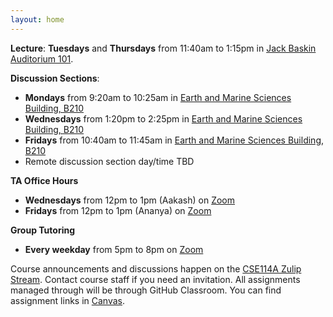 ```yaml
---
layout: home
---
```


**Lecture**: **Tuesdays** and **Thursdays** from 11:40am to 1:15pm in [Jack Baskin Auditorium 101](https://goo.gl/maps/ZkZtrLaQgephuTjr9).

**Discussion Sections**: 
 * **Mondays** from 9:20am to 10:25am in [Earth and Marine Sciences Building, B210](https://goo.gl/maps/cNsEUvT7qx6UCeCWA)
 * **Wednesdays** from 1:20pm to 2:25pm in [Earth and Marine Sciences Building, B210](https://goo.gl/maps/cNsEUvT7qx6UCeCWA)
 * **Fridays** from 10:40am to 11:45am in [Earth and Marine Sciences Building, B210](https://goo.gl/maps/cNsEUvT7qx6UCeCWA)
 * Remote discussion section day/time TBD

**TA Office Hours**
 * **Wednesdays** from 12pm to 1pm (Aakash) on [Zoom](TBD)
 * **Fridays** from 12pm to 1pm (Ananya) on [Zoom](TBD)

**Group Tutoring**
 * **Every weekday** from 5pm to 8pm on [Zoom](TBD)

Course announcements and discussions happen on the 
[CSE114A Zulip Stream](https://ucsc-cse.zulipchat.com/#narrow/stream/297685-CSE114A-discussion). 
Contact course staff if you need an invitation.
All assignments managed through will be through GitHub Classroom. You can find 
assignment links in [Canvas](https://canvas.ucsc.edu/courses/47306).
